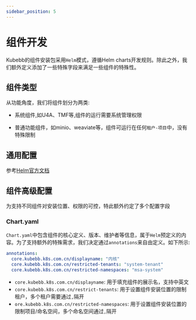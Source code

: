 ```yaml
---
sidebar_position: 5
---
```


# 组件开发

Kubebb的组件安装包采用`Helm`模式，遵循Helm charts开发规则。除此之外，我们额外定义添加了一些特殊字段来满足一些组件的特殊性。


## 组件类型

从功能角度，我们将组件划分为两类:

- 系统组件,如U4A、TMF等,组件的运行需要系统管理权限

- 普通功能组件，如minio、weaviate等，组件可运行在任何`租户-项目`中，没有特殊限制


## 通用配置

参考[Helm官方文档](https://helm.sh/docs/)

## 组件高级配置

为支持不同组件对安装位置、权限的可控，特此额外约定了多个配置字段

### Chart.yaml

`Chart.yaml`中包含组件的核心定义、版本、维护者等信息，属于`Helm`预定义的内容。为了支持额外的特殊需求，我们决定通过`annotations`来自由定义。如下所示:

```yaml
annotations:
  core.kubebb.k8s.com.cn/displayname: "内核"
  core.kubebb.k8s.com.cn/restricted-tenants: "system-tenant"
  core.kubebb.k8s.com.cn/restricted-namespaces: "msa-system"
```

- `core.kubebb.k8s.com.cn/displayname`: 用于填充组件的展示名，支持中英文
- `core.kubebb.k8s.com.cn/restrict-tenants`: 用于设置组件安装位置的限制租户，多个租户需要通过`,`隔开
- `ore.kubebb.k8s.com.cn/restricted-namespaces`: 用于设置组件安装位置的限制项目/命名空间，多个命名空间通过`,`隔开

